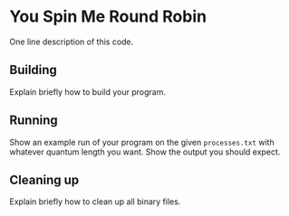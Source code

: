# You Spin Me Round Robin

One line description of this code.

## Building

Explain briefly how to build your program.

## Running

Show an example run of your program on the given `processes.txt` with whatever
quantum length you want. Show the output you should expect.

## Cleaning up

Explain briefly how to clean up all binary files.
